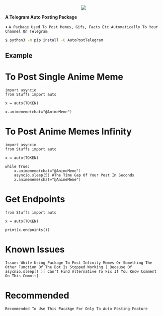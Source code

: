 <div align="center"><img src="https://i.imgur.com/sbrRXkW.jpeg" /></div>

**A Telegram Auto Posting Package**

• `A Package Used To Post Memes, Gifs, Facts Etc Automatically To Your Channel On Telegram`

```bash
$ python3 -m pip install -U AutoPostTelegram
```

## Example

# To Post Single Anime Meme
```
import asyncio
from Stuffs import auto

x = auto(TOKEN)

x.animememe(chat="@AnimeMeme")
```

# To Post Anime Memes Infinity
```
import asyncio
from Stuffs import auto

x = auto(TOKEN)

while True:
    x.animememe(chat="@AnimeMeme")
    asyncio.sleep(5) #The Time Gap Of Your Post In Seconds
    x.animememe(chat="@AnimeMeme")
```

# Get Endpoints
```
from Stuffs import auto

x = auto(TOKEN)

print(x.endpoints())
```

# Known Issues
```
Issue: While Using Package To Post Infinity Memes Or Something The Other Function Of The Bot Is Stopped Working ( Because Of asycnio.sleep() )[ Can't Find Alternative To Fix If You Know Comment On This Commit]
```

# Recommended
```
Recommended To Use This Pacakge For Only To Auto Posting Feature
```
